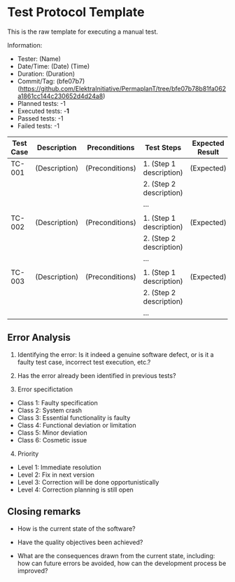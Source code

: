 # Test Protocol Template

This is the raw template for executing a manual test.

Information:

- Tester: (Name)
- Date/Time: (Date) (Time)
- Duration: (Duration)
- Commit/Tag: (bfe07b7)(https://github.com/ElektraInitiative/PermaplanT/tree/bfe07b78b81fa062a1861cc144c230652d4d24a8)
- Planned tests: -1
- Executed tests: -**1**
- Passed tests: -1
- Failed tests: -1

| Test Case | Description   | Preconditions   | Test Steps              | Expected Result | Actual Result | Test Result | Notes  |
| --------- | ------------- | --------------- | ----------------------- | --------------- | ------------- | ----------- | ------ |
| TC-001    | (Description) | (Preconditions) | 1. (Step 1 description) | (Expected)      | (Actual)      | ✔️          | (Note) |
|           |               |                 | 2. (Step 2 description) |                 |               |             |        |
|           |               |                 | ...                     |                 |               |             |        |
|           |               |                 |                         |                 |               |             |        |
| TC-002    | (Description) | (Preconditions) | 1. (Step 1 description) | (Expected)      | (Actual)      | ❌          | (Note) |
|           |               |                 | 2. (Step 2 description) |                 |               |             |        |
|           |               |                 | ...                     |                 |               |             |        |
|           |               |                 |                         |                 |               |             |        |
| TC-003    | (Description) | (Preconditions) | 1. (Step 1 description) | (Expected)      | (Actual)      | ⚠️          | (Note) |
|           |               |                 | 2. (Step 2 description) |                 |               |             |        |
|           |               |                 | ...                     |                 |               |             |        |

## Error Analysis

1. Identifying the error: Is it indeed a genuine software defect, or is it a faulty test case, incorrect test execution, etc.?

2. Has the error already been identified in previous tests?

3. Error specifictation

- Class 1: Faulty specification
- Class 2: System crash
- Class 3: Essential functionality is faulty
- Class 4: Functional deviation or limitation
- Class 5: Minor deviation
- Class 6: Cosmetic issue

4. Priority

- Level 1: Immediate resolution
- Level 2: Fix in next version
- Level 3: Correction will be done opportunistically
- Level 4: Correction planning is still open

## Closing remarks

- How is the current state of the software?

- Have the quality objectives been achieved?

- What are the consequences drawn from the current state, including: how can future errors be avoided, how can the development process be improved?
